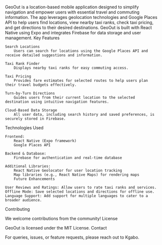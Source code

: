GeoOut is a location-based mobile application designed to simplify navigation and empower users with essential travel and commuting information. The app leverages geolocation technologies and Google Places API to help users find locations, view nearby taxi ranks, check taxi pricing, and get directions to their desired destinations. GeoOut is built with React Native using Expo and integrates Firebase for data storage and user management.
Key Features

    Search Locations
        Users can search for locations using the Google Places API and receive detailed suggestions and information.

    Taxi Rank Finder
        Displays nearby taxi ranks for easy commuting access.

    Taxi Pricing
        Provides fare estimates for selected routes to help users plan their travel budgets effectively.

    Turn-by-Turn Directions
        Guides users from their current location to the selected destination using intuitive navigation features.

    Cloud-Based Data Storage
        All user data, including search history and saved preferences, is securely stored in Firebase.

Technologies Used

    Frontend:
        React Native (Expo framework)
        Google Places API

    Backend & Database:
        Firebase for authentication and real-time database

    Additional Libraries:
        React Native Geolocator for user location tracking
        Map libraries (e.g., React Native Maps) for rendering maps
        Future Enhancements

    User Reviews and Ratings: Allow users to rate taxi ranks and services.
    Offline Mode: Save selected locations and directions for offline use.
    Language Support: Add support for multiple languages to cater to a broader audience.

Contributing

We welcome contributions from the community!
License

GeoOut is licensed under the MIT License.
Contact

For queries, issues, or feature requests, please reach out to Kgabo.
